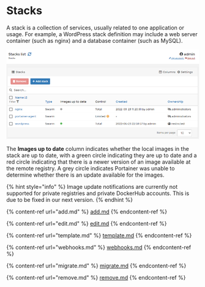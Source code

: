 # Stacks

A stack is a collection of services, usually related to one application or usage. For example, a WordPress stack definition may include a web server container (such as nginx) and a database container (such as MySQL).

![](../../../.gitbook/assets/2.14-stacks-splash.png)

The **Images up to date** column indicates whether the local images in the stack are up to date, with a green circle indicating they are up to date and a red circle indicating that there is a newer version of an image available at the remote registry. A grey circle indicates Portainer was unable to determine whether there is an update available for the images.

{% hint style="info" %}
Image update notifications are currently not supported for private registries and private DockerHub accounts. This is due to be fixed in our next version.
{% endhint %}

{% content-ref url="add.md" %}
[add.md](add.md)
{% endcontent-ref %}

{% content-ref url="edit.md" %}
[edit.md](edit.md)
{% endcontent-ref %}

{% content-ref url="template.md" %}
[template.md](template.md)
{% endcontent-ref %}

{% content-ref url="webhooks.md" %}
[webhooks.md](webhooks.md)
{% endcontent-ref %}

{% content-ref url="migrate.md" %}
[migrate.md](migrate.md)
{% endcontent-ref %}

{% content-ref url="remove.md" %}
[remove.md](remove.md)
{% endcontent-ref %}
